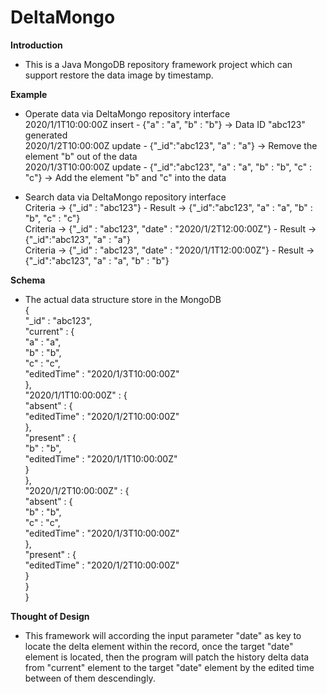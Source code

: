 # DeltaMongo

**Introduction**  

* This is a Java MongoDB repository framework project which can support restore the data image by timestamp.

**Example**  

* Operate data via DeltaMongo repository interface  
2020/1/1T10:00:00Z insert - {"a" : "a", "b" : "b"} -> Data ID "abc123" generated  
2020/1/2T10:00:00Z update - {"_id":"abc123", "a" : "a"} -> Remove the element "b" out of the data  
2020/1/3T10:00:00Z update - {"_id":"abc123", "a" : "a", "b" : "b", "c" : "c"} -> Add the element "b" and "c" into the data  

* Search data via DeltaMongo repository interface  
Criteria -> {"_id" : "abc123"} - Result -> {"_id":"abc123", "a" : "a", "b" : "b", "c" : "c"}  
Criteria -> {"_id" : "abc123", "date" : "2020/1/2T12:00:00Z"} - Result -> {"_id":"abc123", "a" : "a"}  
Criteria -> {"_id" : "abc123", "date" : "2020/1/1T12:00:00Z"} - Result -> {"_id":"abc123", "a" : "a", "b" : "b"}  

**Schema**  

* The actual data structure store in the MongoDB  
{  
 "_id" : "abc123",  
 "current" : {  
  "a" : "a",  
  "b" : "b",  
  "c" : "c",  
  "editedTime" : "2020/1/3T10:00:00Z"  
 },  
 "2020/1/1T10:00:00Z" : {  
  "absent" : {  
   "editedTime" : "2020/1/2T10:00:00Z"  
  },  
  "present" : {  
   "b" : "b",  
   "editedTime" : "2020/1/1T10:00:00Z"  
  }  
 },  
 "2020/1/2T10:00:00Z" : {  
  "absent" : {  
   "b" : "b",  
   "c" : "c",  
   "editedTime" : "2020/1/3T10:00:00Z"  
  },  
  "present" : {  
   "editedTime" : "2020/1/2T10:00:00Z"  
  }  
 }  
}

**Thought of Design**  

* This framework will according the input parameter "date" as key to locate the delta element within the record, once the target "date" element is located, then the program will patch the history delta data from "current" element to the target "date" element by the edited time between of them descendingly.
